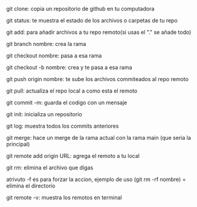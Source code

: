 git clone: copia un repositorio de github en tu computadora

git status: te muestra el estado de los archivos o carpetas de tu repo

git add: para añadir archivos a tu repo remoto(si usas el "." se añade todo)

git branch nombre: crea la rama

git checkout nombre: pasa a esa rama

git checkout -b nombre: crea y te pasa a esa rama

git push origin nombre: te sube los archivos commiteados al repo remoto 

git pull: actualiza el repo local a como esta el remoto

git commit -m: guarda el codigo con un mensaje

git init: inicializa un repositorio

git log: muestra todos los commits anteriores

git merge: hace un merge de la rama actual con la rama main (que seria la principal)

git remote add origin URL: agrega el remoto a tu local

git rm: elimina el archivo que digas

atrivuto -f es para forzar la accion, ejemplo de uso (git rm -rf nombre) = elimina el directorio

git remote -v: muestra los remotos en terminal